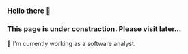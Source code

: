 ### Hello there 👋
### This page is under constraction. Please visit later...  
🔭 I’m currently working as a software analyst.
